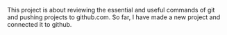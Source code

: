 This project is about reviewing the essential and useful commands of git and pushing projects to github.com. So far, I have made a new project and connected it to github.